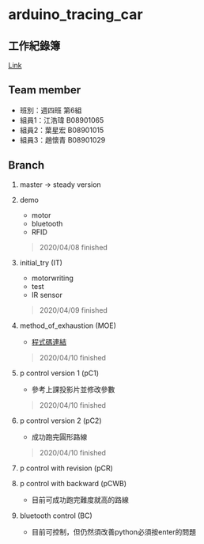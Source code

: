 # arduino_tracing_car

## 工作紀錄簿 

[Link](https://hackmd.io/@V1btMSjkRvKEsMbF1F9Cdg/Sk1B_CtII)  

## Team member

* 班別：週四班 第6組
* 組員1：江浩瑋 B08901065
* 組員2：葉星宏 B08901015
* 組員3：趙懷青 B08901029

## Branch

1. master -> steady version

2. demo
    * motor
    * bluetooth
    * RFID
    >  2020/04/08 finished

3. initial_try (IT)
    * motorwriting
    * test
    * IR sensor
    > 2020/04/09 finished

4. method_of_exhaustion (MOE)
    * [程式碼連結](https://drive.google.com/file/d/1oFbfJ1kmALKRzraeVOOc1-p5hVnQEiO7/view?usp=sharing)
    > 2020/04/10 finished
5. p control version 1 (pC1)
    * 參考上課投影片並修改參數
    > 2020/04/10 finished
6. p control version 2 (pC2)
    * 成功跑完圓形路線
    > 2020/04/10 finished

7. p control with revision (pCR)

8. p control with backward (pCWB)
    * 目前可成功跑完難度就高的路線
9. bluetooth control (BC)
    * 目前可控制，但仍然須改善python必須按enter的問題


